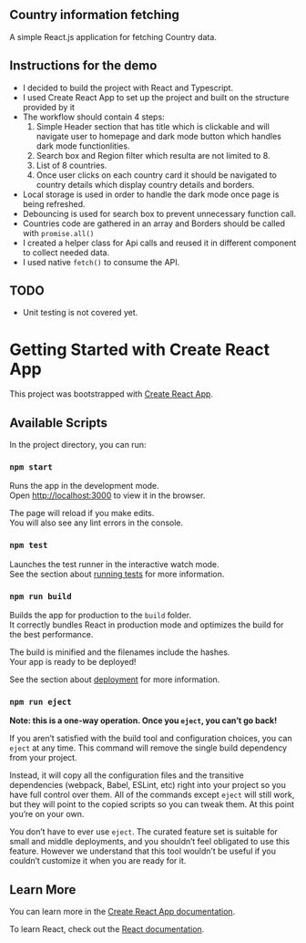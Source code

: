 ## Country information fetching

A simple React.js application for fetching Country data.

## Instructions for the demo

- I decided to build the project with React and Typescript.
- I used Create React App to set up the project and built on the structure provided by it
- The workflow should contain 4 steps:
  1. Simple Header section that has title which is clickable and will navigate user to homepage and dark mode button which handles dark mode functionlities.
  2. Search box and Region filter which resulta are not limited to 8.
  3. List of 8 countries.
  4. Once user clicks on each country card it should be navigated to country details which display country details and borders.
- Local storage is used in order to handle the dark mode once page is being refreshed.
- Debouncing is used for search box to prevent unnecessary function call.
- Countries code are gathered in an array and Borders should be called with `promise.all()`
- I created a helper class for Api calls and reused it in different component to collect needed data.
- I used native `fetch()` to consume the API.

## TODO

- Unit testing is not covered yet.

# Getting Started with Create React App

This project was bootstrapped with [Create React App](https://github.com/facebook/create-react-app).

## Available Scripts

In the project directory, you can run:

### `npm start`

Runs the app in the development mode.\
Open [http://localhost:3000](http://localhost:3000) to view it in the browser.

The page will reload if you make edits.\
You will also see any lint errors in the console.

### `npm test`

Launches the test runner in the interactive watch mode.\
See the section about [running tests](https://facebook.github.io/create-react-app/docs/running-tests) for more information.

### `npm run build`

Builds the app for production to the `build` folder.\
It correctly bundles React in production mode and optimizes the build for the best performance.

The build is minified and the filenames include the hashes.\
Your app is ready to be deployed!

See the section about [deployment](https://facebook.github.io/create-react-app/docs/deployment) for more information.

### `npm run eject`

**Note: this is a one-way operation. Once you `eject`, you can’t go back!**

If you aren’t satisfied with the build tool and configuration choices, you can `eject` at any time. This command will remove the single build dependency from your project.

Instead, it will copy all the configuration files and the transitive dependencies (webpack, Babel, ESLint, etc) right into your project so you have full control over them. All of the commands except `eject` will still work, but they will point to the copied scripts so you can tweak them. At this point you’re on your own.

You don’t have to ever use `eject`. The curated feature set is suitable for small and middle deployments, and you shouldn’t feel obligated to use this feature. However we understand that this tool wouldn’t be useful if you couldn’t customize it when you are ready for it.

## Learn More

You can learn more in the [Create React App documentation](https://facebook.github.io/create-react-app/docs/getting-started).

To learn React, check out the [React documentation](https://reactjs.org/).

